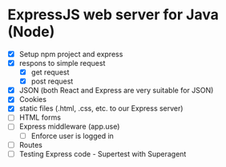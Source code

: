 ExpressJS web server for Java (Node)
====================================

* [x] Setup npm project and express
* [x] respons to simple request
  * [x] get request
  * [x] post request
* [x] JSON (both React and Express are very suitable for JSON)
* [x] Cookies
* [x] static files (.html, .css, etc. to our Express server)
* [ ] HTML forms
* [ ] Express middleware (app.use)
  * [ ] Enforce user is logged in
* [ ] Routes
* [ ] Testing Express code - Supertest with Superagent 
